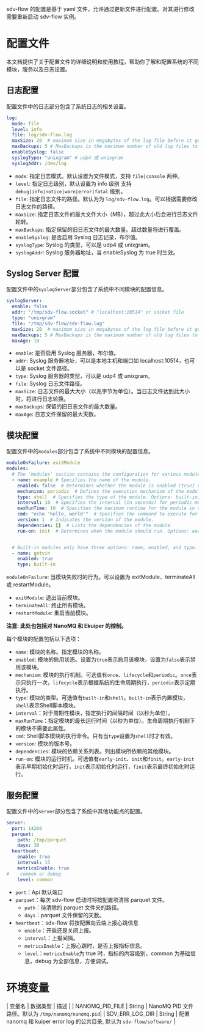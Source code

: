 sdv-flow 的配置是基于 yaml 文件，允许通过更新文件进行配置。对其进行修改需要重新启动 sdv-flow 实例。

# 配置文件

本文档提供了关于配置文件的详细说明和使用教程，帮助你了解和配置系统的不同模块，服务以及日志设置。

## 日志配置

配置文件中的日志部分包含了系统日志的相关设置。
```yaml
log:
  mode: file
  level: info
  file: log/sdv-flow.log
  maxSize: 20  # maximum size in megabytes of the log file before it gets rotated
  maxBackups: 5 # MaxBackups is the maximum number of old log files to retain
  enableSyslog: false
  syslogType: "unixgram" # udp4 或 unixgram
  syslogAddr: /dev/log
```

- `mode`: 指定日志模式。默认设置为文件模式，支持 `file|console` 两种。
- `level`: 指定日志级别，默认设置为 info 级别 支持 `debug|info|notice|warn|error|fatal` 级别。
- `file`: 指定日志文件的路径。默认为为 `log/sdv-flow.log`。可以根据需要修改日志文件的路径。
- `maxSize`: 指定日志文件的最大文件大小（MB），超过此大小后会进行日志文件轮转。
- `maxBackups`: 指定保留的旧日志文件的最大数量。超过数量将进行覆盖。
- `enableSyslog`: 是否启用 Syslog 日志记录，布尔值。
- `syslogType`: Syslog 的类型，可以是 udp4 或 unixgram。
- `syslogAddr`: Syslog 服务器地址，当 enableSyslog 为 true 时生效。

## Syslog Server 配置
配置文件中的`syslogServer`部分包含了系统中不同模块的配置信息。
```yaml
syslogServer:
  enable: false
  addr: "/tmp/sdv-flow.socket" # "localhost:10514" or socket file
  type: "unixgram"
  file: "/tmp/sdv-flow/sdv-flow.log"
  maxSize: 20  # maximum size in megabytes of the log file before it gets rotated
  maxBackups: 5 # MaxBackups is the maximum number of old log files to retain
  maxAge: 10
```
- `enable`: 是否启用 Syslog 服务器，布尔值。
- `addr`: Syslog 服务器地址，可以是本地主机和端口如 localhost:10514，也可以是 socket 文件路径。
- `type`: Syslog 服务器的类型，可以是 udp4 或 unixgram。
- `file`: Syslog 日志文件路径。
- `maxSize`: 日志文件的最大大小（以兆字节为单位）。当日志文件达到此大小时，将进行日志轮换。
- `maxBackups`: 保留的旧日志文件的最大数量。
- `maxAge`: 日志文件保留的最大天数。



## 模块配置

配置文件中的`modules`部分包含了系统中不同模块的配置信息。

```yaml
moduleOnFailure: exitModule
modules:
  # The 'modules' section contains the configuration for various modules in the system.
  - name: example # Specifies the name of the module.
    enabled: false  # Determines whether the module is enabled (true) or disabled (false).
    mechanism: periodic  # Defines the execution mechanism of the module. Options: once, lifecycle, periodic.
    type: shell  # Specifies the type of the module. Options: built-in, shell.
    interval: 10  # Specifies the interval (in seconds) for periodic modules.
    maxRunTime: 10  # Specifies the maximum runtime for the module in seconds. Mechanism lifecycle isn's needed.
    cmd: "echo 'hello, world'"  # Specifies the command to execute for shell-type modules.
    version: 1  # Indicates the version of the module.
    dependencies: []  # Lists the dependencies of the module.
    run-on: init  # Determines when the module should run. Options: early-init, init, finit.


  # Built-in modules only have three options: name, enabled, and type.
  - name: getvin
    enabled: true
    type: built-in
```

`moduleOnFailure`: 当模块失败时的行为。可以设置为 exitModule、terminateAll 或 restartModule。
- `exitModule`: 退出当前模块。
- `terminateAll`: 终止所有模块。
- `restartModule`: 重启当前模块。

**注意: 此处也包括对 NanoMQ 和 Ekuiper 的控制。**

每个模块的配置包括以下选项：

- `name`: 模块的名称。指定模块的名称。
- `enabled`: 模块的启用状态。设置为`true`表示启用该模块，设置为`false`表示禁用该模块。
- `mechanism`: 模块的执行机制。可选值有`once`、`lifecycle`和`periodic`。`once`表示只执行一次，`lifecycle`表示根据系统的生命周期执行，`periodic`表示定期执行。
- `type`: 模块的类型。可选值有`built-in`和`shell`。`built-in`表示内置模块，`shell`表示Shell脚本模块。
- `interval`：对于周期性模块，指定执行的间隔时间（以秒为单位）。
- `maxRunTime`：指定模块的最长运行时间（以秒为单位）。生命周期执行机制下的模块不需要此属性。
- `cmd`: Shell脚本模块的执行命令。只有当`type`设置为`shell`时才有效。
- `version`: 模块的版本号。
- `dependencies`: 模块的依赖关系列表。列出模块所依赖的其他模块。
- `run-on`: 模块的运行时机。可选值有`early-init`、`init`和`finit`。`early-init`表示早期初始化时运行，`init`表示初始化时运行，`finit`表示最终初始化时运行。

## 服务配置

配置文件中的`server`部分包含了系统中其他功能点的配置。

```yaml
server:
  port: 14260
  parquet:
    path: /tmp/parquet
    days: 30
  heartbeat:
    enable: true
    interval: 15
    metricsEnable: true
#    common or debug
    level: common
```

- `port`：Api 默认端口
- `parquet`：每次 sdv-flow 启动时将按配置项清除 parquet 文件。
  - `path`：待清除的 parquet 文件夹的路径。
  - `days`：parquet 文件保留的天数。
- `heartbeat`：sdv-flow 将按配置向云端上报心跳信息
  - `enable`：开启还是关闭上报。
  - `interval`：上报间隔。
  - `metricsEnable`：上报心跳时，是否上报指标信息。
  - `level`：`metricsEnable`为 true 时，指标的内容级别，common 为基础信息，debug 为全部信息，方便调试。

# 环境变量

| 变量名              | 数据类型 | 描述                                           |
| NANOMQ_PID_FILE    | String   | NanoMQ PID 文件路径。默认为 `/tmp/nanomq/nanomq.pid`|
| SDV_ERR_LOG_DIR    | String   | 配置 nanomq 和 kuiper error log 的公共目录, 默认为 `sdv-flow/software/` |